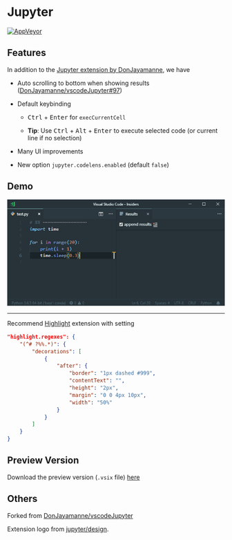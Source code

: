 # Jupyter

[![AppVeyor](https://img.shields.io/appveyor/ci/neilsustc/vscode-jupyter.svg?style=flat-square&label=appveyor%20build)](https://ci.appveyor.com/project/neilsustc/vscode-jupyter/build/artifacts)

## Features

In addition to the [Jupyter extension by DonJayamanne](https://marketplace.visualstudio.com/items?itemName=donjayamanne.jupyter), we have

- Auto scrolling to bottom when showing results ([DonJayamanne/vscodeJupyter#97](https://github.com/DonJayamanne/vscodeJupyter/pull/97))

- Default keybinding

  - <kbd>Ctrl</kbd> + <kbd>Enter</kbd> for `execCurrentCell`

  - **Tip**: Use <kbd>Ctrl</kbd> + <kbd>Alt</kbd> + <kbd>Enter</kbd> to execute selected code (or current line if no selection)

- Many UI improvements

- New option `jupyter.codelens.enabled` (default `false`)

## Demo

![demo](images/demo.gif)

---

Recommend [Highlight](https://marketplace.visualstudio.com/items?itemName=fabiospampinato.vscode-highlight) extension with setting

```json
"highlight.regexes": {
    "(^# ?%%.*)": {
        "decorations": [
            {
                "after": {
                    "border": "1px dashed #999",
                    "contentText": "",
                    "height": "2px",
                    "margin": "0 0 4px 10px",
                    "width": "50%"
                }
            }
        ]
    }
}
```

## Preview Version

Download the preview version (`.vsix` file) [here](https://ci.appveyor.com/project/neilsustc/vscode-jupyter/build/artifacts)

## Others

Forked from [DonJayamanne/vscodeJupyter](https://github.com/DonJayamanne/vscodeJupyter)

Extension logo from [jupyter/design](https://github.com/jupyter/design).
